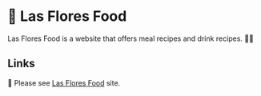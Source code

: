 # 🥘 Las Flores Food
Las Flores Food is a website that offers meal recipes and drink recipes. 🍴🍷

## Links
🔗 Please see [Las Flores Food](https://aero3ddev.github.io/las-flores-food/) site.